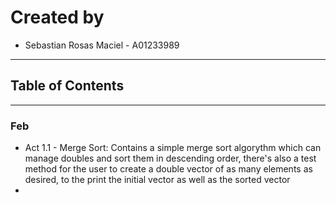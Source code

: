 # Created by
- Sebastian Rosas Maciel - A01233989
---
## Table of Contents
---
### Feb 
- Act 1.1 - Merge Sort: Contains a simple merge sort algorythm which can manage doubles and sort them in descending order, there's also a test method for the user to create a double vector of as many elements as desired, to the print the initial vector as well as the sorted vector
- 
